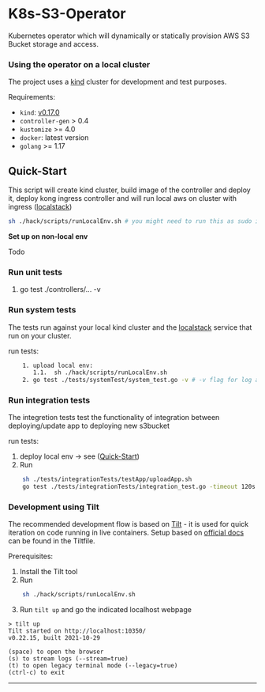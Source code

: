 # K8s-S3-Operator
Kubernetes operator which will dynamically or statically provision AWS S3 Bucket storage and access.

### Using the operator on a local cluster

The project uses a [kind](https://kind.sigs.k8s.io/docs/user/quick-start/) cluster for development and test purposes.

Requirements:

* `kind`: [v0.17.0](https://github.com/kubernetes-sigs/kind/releases/tag/v0.17.0)
* `controller-gen` > 0.4
* `kustomize` >= 4.0
* `docker`: latest version
* `golang` >= 1.17

## **Quick-Start**


This script will create kind cluster,
     build image of the controller and deploy it,
     deploy kong ingress controller
     and will run local aws on cluster with ingress ([localstack](https://github.com/localstack/localstack))
```bash
sh ./hack/scripts/runLocalEnv.sh # you might need to run this as sudo if a regular user can't use docker

```

**Set up on non-local env**

Todo
### **Run unit tests**
1. go test ./controllers/... -v

### **Run system tests**
The tests run against your local kind cluster and the [localstack](https://github.com/localstack/localstack) service that run on your cluster.

run tests:
```bash
    1. upload local env:
       1.1.  sh ./hack/scripts/runLocalEnv.sh
    2. go test ./tests/systemTest/system_test.go -v # -v flag for log all tests as they are run
```
### **Run integration tests**
The integretion tests test the functionality of integration between deploying/update app to deploying new s3bucket


run tests:

1. deploy local env -> see ([Quick-Start](##Quick-Start))
2. Run
```bash
    sh ./tests/integrationTests/testApp/uploadApp.sh
    go test ./tests/integrationTests/integration_test.go -timeout 120s -v
```

### **Development using Tilt**

The recommended development flow is based on [Tilt](https://tilt.dev/) - it is used for quick iteration on code running in live containers.
Setup based on [official docs](https://docs.tilt.dev/example_go.html) can be found in the Tiltfile.

Prerequisites:

1. Install the Tilt tool
2. Run
```bash
    sh ./hack/scripts/runLocalEnv.sh
``` 
3. Run `tilt up` and go the indicated localhost webpage

```
> tilt up
Tilt started on http://localhost:10350/
v0.22.15, built 2021-10-29

(space) to open the browser
(s) to stream logs (--stream=true)
(t) to open legacy terminal mode (--legacy=true)
(ctrl-c) to exit
```

---
